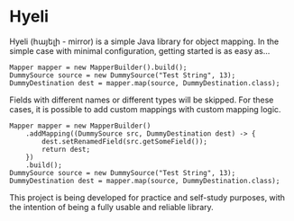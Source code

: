 # Hyeli

Hyeli (հայելի - mirror) is a simple Java library for object mapping.
In the simple case with minimal configuration, getting started is as easy as...
```
Mapper mapper = new MapperBuilder().build();
DummySource source = new DummySource("Test String", 13);
DummyDestination dest = mapper.map(source, DummyDestination.class);
```
Fields with different names or different types will be skipped.
For these cases, it is possible to add custom mappings with custom mapping logic.
```
Mapper mapper = new MapperBuilder()
    .addMapping((DummySource src, DummyDestination dest) -> {
        dest.setRenamedField(src.getSomeField());
        return dest;
    })
    .build();
DummySource source = new DummySource("Test String", 13);
DummyDestination dest = mapper.map(source, DummyDestination.class);
```

This project is being developed for practice and self-study purposes, with the intention of being a fully usable and reliable library.